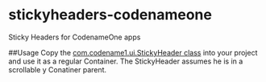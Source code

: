 # stickyheaders-codenameone
Sticky Headers for CodenameOne apps

##Usage
Copy the [com.codename1.ui.StickyHeader class](blob/master/StickyHeader/src/com/codename1/ui/StickyHeader.java) into your project and use it
as a regular Container.
The StickyHeader assumes he is in a scrollable y Conatiner parent.


